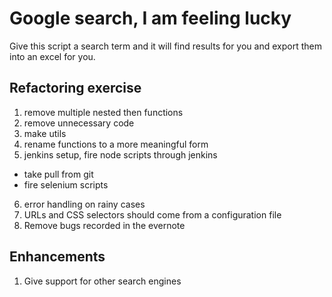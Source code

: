 # Google search, I am feeling lucky

Give this script a search term and it will find results for you and export them into an excel for you.


## Refactoring exercise

 1) remove multiple nested then functions
 2) remove unnecessary code
 3) make utils
 4) rename functions to a more meaningful form
 5) jenkins setup, fire node scripts through jenkins

 - take pull from git
 - fire selenium scripts
 
6) error handling on rainy cases
7) URLs and CSS selectors should come from a configuration file
8) Remove bugs recorded in the evernote

## Enhancements
1) Give support for other search engines
